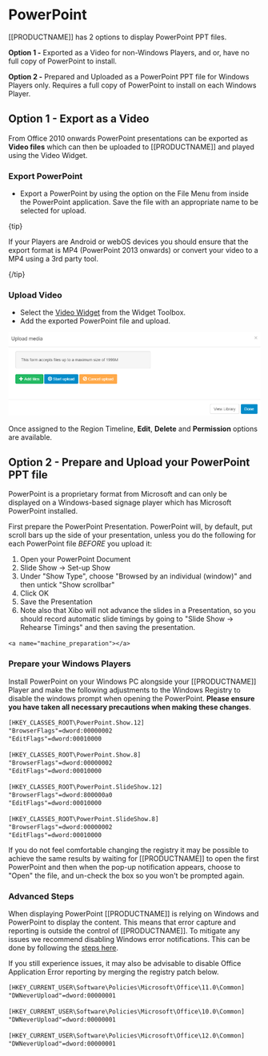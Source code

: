 <!--toc=widgets-->

# PowerPoint

[[PRODUCTNAME]] has 2 options to display PowerPoint PPT files.

**Option 1 -** Exported as a Video for non-Windows Players, and or, have no full copy of PowerPoint to install.

**Option 2 -** Prepared and Uploaded as a PowerPoint PPT file for Windows Players only. Requires a full copy of PowerPoint to install on each Windows Player.

## Option 1 - Export as a Video

From Office 2010 onwards PowerPoint presentations can be exported as **Video files** which can then be uploaded to [[PRODUCTNAME]] and played using the Video Widget.

### Export PowerPoint

- Export a PowerPoint by using the option on the File Menu from inside the PowerPoint application. Save the file with an appropriate name to be selected for upload.

{tip}

If your Players are Android or webOS devices you should ensure that the export format is MP4 (PowerPoint 2013 onwards) or convert your video to a MP4 using a 3rd party tool.

{/tip}

### Upload Video

- Select the [Video Widget](media_module_video.html) from the Widget Toolbox.
- Add the exported PowerPoint file and upload.

![Add Powerpoint Video](img/media_powerpoint_video_add.png)

Once assigned to the Region Timeline, **Edit**, **Delete** and **Permission** options are available.



## Option 2 - Prepare and Upload your PowerPoint PPT file

PowerPoint is a proprietary format from Microsoft and can only be displayed on a Windows-based signage player which has Microsoft PowerPoint installed.

First prepare the PowerPoint Presentation. PowerPoint will, by default, put scroll bars up the side of your presentation, unless you do the following for each PowerPoint file *BEFORE* you upload it:

1. Open your PowerPoint Document
2. Slide Show -> Set-up Show
3. Under "Show Type", choose "Browsed by an individual (window)" and then untick "Show scrollbar"
4. Click OK
5. Save the Presentation
6. Note also that Xibo will not advance the slides in a Presentation, so you should record automatic slide timings by going to "Slide Show -> Rehearse Timings" and then saving the presentation.

`<a name="machine_preparation"></a>`

### Prepare your Windows Players

Install PowerPoint on your Windows PC alongside your [[PRODUCTNAME]] Player and make the following adjustments to the Windows Registry to disable the windows prompt when opening the PowerPoint. **Please ensure you have taken all necessary precautions when making these changes**.

``` registry
[HKEY_CLASSES_ROOT\PowerPoint.Show.12]
"BrowserFlags"=dword:00000002
"EditFlags"=dword:00010000

[HKEY_CLASSES_ROOT\PowerPoint.Show.8]
"BrowserFlags"=dword:00000002
"EditFlags"=dword:00010000

[HKEY_CLASSES_ROOT\PowerPoint.SlideShow.12]
"BrowserFlags"=dword:800000a0
"EditFlags"=dword:00010000

[HKEY_CLASSES_ROOT\PowerPoint.SlideShow.8]
"BrowserFlags"=dword:00000002
"EditFlags"=dword:00010000
```

If you do not feel comfortable changing the registry it may be possible to achieve the same results by waiting for [[PRODUCTNAME]] to open the first PowerPoint and then when the pop-up notification appears, choose to "Open" the file, and un-check the box so you won't be prompted again.

### Advanced Steps

When displaying PowerPoint [[PRODUCTNAME]] is relying on Windows and PowerPoint to display the content. This means that error capture and reporting is outside the control of [[PRODUCTNAME]]. To mitigate any issues we recommend disabling Windows error notifications. This can be done by following the [steps here](https://www.lifewire.com/how-do-i-disable-error-reporting-in-windows-2626074). 

If you still experience issues, it may also be advisable to disable Office Application Error reporting by merging the registry patch below.

```reg
[HKEY_CURRENT_USER\Software\Policies\Microsoft\Office\11.0\Common]
"DWNeverUpload"=dword:00000001

[HKEY_CURRENT_USER\Software\Policies\Microsoft\Office\10.0\Common]
"DWNeverUpload"=dword:00000001

[HKEY_CURRENT_USER\Software\Policies\Microsoft\Office\12.0\Common]
"DWNeverUpload"=dword:00000001
```


